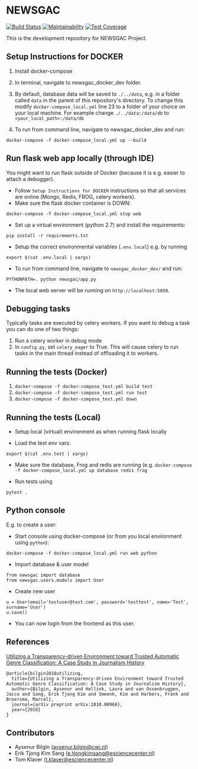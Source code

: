 # NEWSGAC
[![Build Status](https://travis-ci.org/newsgac/platform.svg?branch=master)](https://travis-ci.org/newsgac/platform)
[![Maintainability](https://api.codeclimate.com/v1/badges/40ee8b8ba037d26a4e4d/maintainability)](https://codeclimate.com/github/newsgac/platform/maintainability)
[![Test Coverage](https://api.codeclimate.com/v1/badges/40ee8b8ba037d26a4e4d/test_coverage)](https://codeclimate.com/github/newsgac/platform/test_coverage)

This is the development repository for NEWSGAC Project.

## Setup Instructions for DOCKER

1. Install docker-compose

2. In terminal, navigate to newsgac_docker_dev folder.

3. By default, database data will be saved to `./../data`, e.g. in a folder called `data` in the parent of this repository's directory.
   To change this modify `docker-compose_local.yml` line 23 to a folder of your choice on your local machine.
   For example change `./../data:/data/db` to `<your_local_path>:/data/db`

4. To run from command line, navigate to newsgac_docker_dev and run:

```
docker-compose -f docker-compose_local.yml up --build
```


## Run flask web app locally (through IDE)

You might want to run flask outside of Docker (because it is e.g. easier to attach a debugger).

* Follow `Setup Instructions for DOCKER` instructions so that all services are online (Mongo, Redis, FROG, celery workers).
* Make sure the flask docker container is DOWN:

```
docker-compose -f docker-compose_local.yml stop web
```

* Set up a virtual environment (python 2.7) and install the requirements:

```
pip install -r requirements.txt
```

* Setup the correct environmental variables (`.env.local`) e.g. by running

```
export $(cat .env.local | xargs)
```

* To run from command line, navigate to `newsgac_docker_dev/` and run:

```
PYTHONPATH=. python newsgac/app.py
```
* The local web server will be running on `http://localhost:5050`.

## Debugging tasks

Typically tasks are executed by celery workers. If you want to debug a task you can do one of two things:

1. Run a celery worker in debug mode
2. In `config.py`, set `celery_eager` to True. This will cause celery to
   run tasks in the main thread instead of offloading it to workers.


## Running the tests (Docker)
1. `docker-compose -f docker-compose_test.yml build test`
2. `docker-compose -f docker-compose_test.yml run test`
3. `docker-compose -f docker-compose_test.yml down`

## Running the tests (Local)
* Setup local (virtual) environment as when running flask locally

* Load the test env vars:

```
export $(cat .env.test | xargs)
```

* Make sure the database, Frog and redis are running (e.g. `docker-compose -f docker-compose_local.yml up database redis frog`

* Run tests using

```
pytest .
```


## Python console

E.g. to create a user:

* Start console using docker-compose (or from you local environment using `python`):

```
docker-compose -f docker-compose_local.yml run web python
```

* Import database & user model

```
from newsgac import database
from newsgac.users.models import User
```

* Create new user

```
u = User(email='testuser@test.com', password='testtest', name='Test', surname='User')
u.save()
```

* You can now login from the frontend as this user.

## References

[Utilizing a Transparency-driven Environment toward Trusted Automatic Genre Classification: A Case Study in Journalism History](https://arxiv.org/pdf/1810.00968.pdf)

```
@article{bilgin2018utilizing,
  title={Utilizing a Transparency-driven Environment toward Trusted Automatic Genre Classification: A Case Study in Journalism History},
  author={Bilgin, Aysenur and Hollink, Laura and van Ossenbruggen, Jacco and Sang, Erik Tjong Kim and Smeenk, Kim and Harbers, Frank and Broersma, Marcel},
  journal={arXiv preprint arXiv:1810.00968},
  year={2018}
}
```

## Contributors

- Aysenur Bilgin (aysenur.bilgin@cwi.nl)
- Erik Tjong Kim Sang (e.tjongkimsang@esciencecenter.nl)
- Tom Klaver (t.klaver@esciencecenter.nl)

